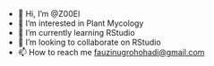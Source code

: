 - 👋 Hi, I’m @Z00El
- 👀 I’m interested in Plant Mycology
- 🌱 I’m currently learning RStudio
- 💞️ I’m looking to collaborate on RStudio
- 📫 How to reach me fauzinugrohohadi@gmail.com

<!---
Z00El/Z00El is a ✨ special ✨ repository because its `README.md` (this file) appears on your GitHub profile.
You can click the Preview link to take a look at your changes.
--->
